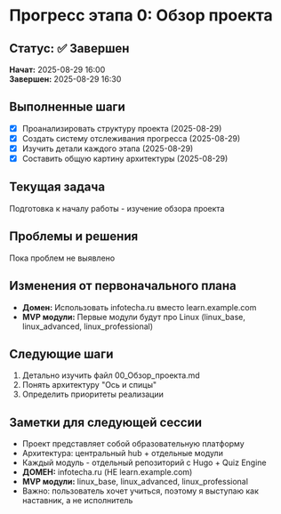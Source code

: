 # Прогресс этапа 0: Обзор проекта

## Статус: ✅ Завершен

**Начат:** 2025-08-29 16:00  
**Завершен:** 2025-08-29 16:30  

## Выполненные шаги

- [x] Проанализировать структуру проекта (2025-08-29)
- [x] Создать систему отслеживания прогресса (2025-08-29)
- [x] Изучить детали каждого этапа (2025-08-29)
- [x] Составить общую картину архитектуры (2025-08-29)

## Текущая задача
Подготовка к началу работы - изучение обзора проекта

## Проблемы и решения
Пока проблем не выявлено

## Изменения от первоначального плана
- **Домен:** Использовать infotecha.ru вместо learn.example.com
- **MVP модули:** Первые модули будут про Linux (linux_base, linux_advanced, linux_professional)

## Следующие шаги
1. Детально изучить файл 00_Обзор_проекта.md
2. Понять архитектуру "Ось и спицы"
3. Определить приоритеты реализации

## Заметки для следующей сессии
- Проект представляет собой образовательную платформу
- Архитектура: центральный hub + отдельные модули
- Каждый модуль - отдельный репозиторий с Hugo + Quiz Engine
- **ДОМЕН:** infotecha.ru (НЕ learn.example.com)
- **MVP модули:** linux_base, linux_advanced, linux_professional
- Важно: пользователь хочет учиться, поэтому я выступаю как наставник, а не исполнитель